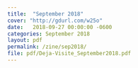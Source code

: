 ```yaml
---
title:  "September 2018"
cover: "http://gdurl.com/w25o"
date:   2018-09-27 00:00:00 -0600
categories: September 2018
layout: pdf
permalink: /zine/sep2018/
file: pdf/Deja-Visite_September2018.pdf
---
```

